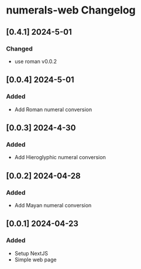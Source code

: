 # numerals-web Changelog

<!-- https://keepachangelog.com/en/1.0.0/ -->

## [0.4.1] 2024-5-01
### Changed
- use roman v0.0.2

## [0.0.4] 2024-5-01
### Added
- Add Roman numeral conversion

## [0.0.3] 2024-4-30
### Added
- Add Hieroglyphic numeral conversion

## [0.0.2] 2024-04-28
### Added
- Add Mayan numeral conversion

## [0.0.1] 2024-04-23
### Added
- Setup NextJS
- Simple web page
